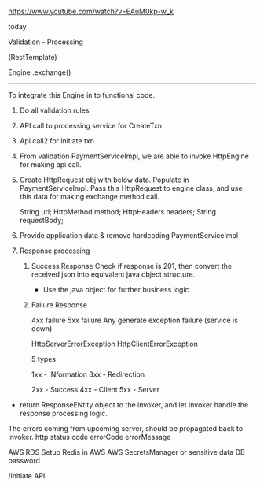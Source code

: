 https://www.youtube.com/watch?v=EAuM0kp-w_k


today 

Validation    	-    Processing

(RestTemplate)

Engine
	.exchange()


----------


To integrate this Engine in to functional code.



1. Do all validation rules

2. API call to processing service for CreateTxn
3. Api call2 for initiate txn


1. From validation PaymentServiceImpl, we are able to invoke HttpEngine for making api call.
2. Create HttpRequest obj with below data. Populate in PaymentServiceImpl. Pass this HttpRequest to engine class, and use this data for making exchange method call.

	String url;
	HttpMethod method;
	HttpHeaders headers;
	String requestBody;

3. Provide application data  & remove hardcoding PaymentServiceImpl


4. Response processing
	1. Success Response
		Check if response is 201, then convert the received json into equivalent java object structure.
		- Use the java object for further business logic

	2. Failure Response

		4xx failure
		5xx failure
		Any generate exception failure (service is down)

	

		HttpServerErrorException
		HttpClientErrorException

		5 types

		1xx - INformation
		3xx - Redirection

		2xx - Success
		4xx - Client
		5xx - Server



- return ResponseENtity object to the invoker, and let invoker handle the response processing logic.



The errors coming from upcoming server, should be propagated back to invoker.
	http status code
	errorCode
	errorMessage



AWS RDS
Setup Redis in AWS
AWS SecretsManager or sensitive data
	DB password


/initiate API

